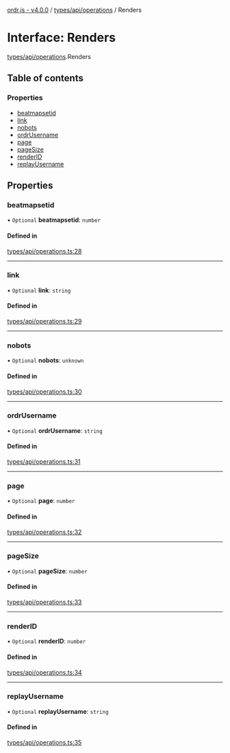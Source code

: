 [ordr.js - v4.0.0](../README.md) / [types/api/operations](../modules/types_api_operations.md) / Renders

# Interface: Renders

[types/api/operations](../modules/types_api_operations.md).Renders

## Table of contents

### Properties

- [beatmapsetid](types_api_operations.Renders.md#beatmapsetid)
- [link](types_api_operations.Renders.md#link)
- [nobots](types_api_operations.Renders.md#nobots)
- [ordrUsername](types_api_operations.Renders.md#ordrusername)
- [page](types_api_operations.Renders.md#page)
- [pageSize](types_api_operations.Renders.md#pagesize)
- [renderID](types_api_operations.Renders.md#renderid)
- [replayUsername](types_api_operations.Renders.md#replayusername)

## Properties

### beatmapsetid

• `Optional` **beatmapsetid**: `number`

#### Defined in

[types/api/operations.ts:28](https://github.com/LockBlock-dev/ordr.js/blob/6ed11d0/src/types/api/operations.ts#L28)

___

### link

• `Optional` **link**: `string`

#### Defined in

[types/api/operations.ts:29](https://github.com/LockBlock-dev/ordr.js/blob/6ed11d0/src/types/api/operations.ts#L29)

___

### nobots

• `Optional` **nobots**: `unknown`

#### Defined in

[types/api/operations.ts:30](https://github.com/LockBlock-dev/ordr.js/blob/6ed11d0/src/types/api/operations.ts#L30)

___

### ordrUsername

• `Optional` **ordrUsername**: `string`

#### Defined in

[types/api/operations.ts:31](https://github.com/LockBlock-dev/ordr.js/blob/6ed11d0/src/types/api/operations.ts#L31)

___

### page

• `Optional` **page**: `number`

#### Defined in

[types/api/operations.ts:32](https://github.com/LockBlock-dev/ordr.js/blob/6ed11d0/src/types/api/operations.ts#L32)

___

### pageSize

• `Optional` **pageSize**: `number`

#### Defined in

[types/api/operations.ts:33](https://github.com/LockBlock-dev/ordr.js/blob/6ed11d0/src/types/api/operations.ts#L33)

___

### renderID

• `Optional` **renderID**: `number`

#### Defined in

[types/api/operations.ts:34](https://github.com/LockBlock-dev/ordr.js/blob/6ed11d0/src/types/api/operations.ts#L34)

___

### replayUsername

• `Optional` **replayUsername**: `string`

#### Defined in

[types/api/operations.ts:35](https://github.com/LockBlock-dev/ordr.js/blob/6ed11d0/src/types/api/operations.ts#L35)
